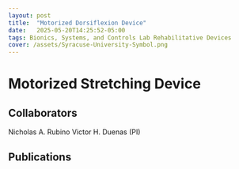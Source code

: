 ```yaml
---
layout: post
title:  "Motorized Dorsiflexion Device"
date:   2025-05-20T14:25:52-05:00
tags: Bionics, Systems, and Controls Lab Rehabilitative Devices
cover: /assets/Syracuse-University-Symbol.png
---
```


# Motorized Stretching Device

## Collaborators
Nicholas A. Rubino
Victor H. Duenas (PI)

## Publications
